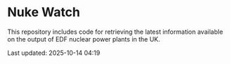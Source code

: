 # Nuke Watch

This repository includes code for retrieving the latest information available on the output of EDF nuclear power plants in the UK.

Last updated: 2025-10-14 04:19